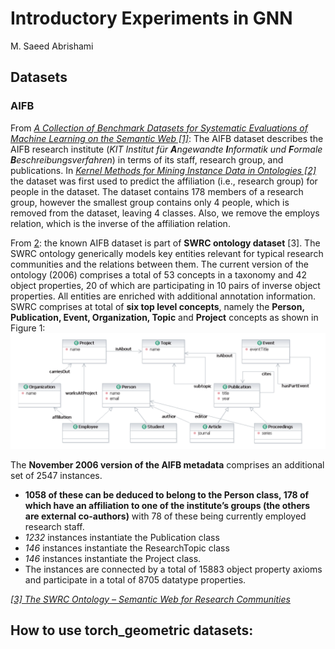 # Introductory Experiments in GNN
M. Saeed Abrishami


## Datasets
### AIFB
From <cite>[A Collection of Benchmark Datasets for Systematic Evaluations of Machine Learning on the Semantic Web \[1\]][1]</cite>:  The AIFB dataset describes the AIFB research institute (*KIT Institut für **A**ngewandte **I**nformatik und **F**ormale **B**eschreibungsverfahren*) in terms of its staff, research group, and publications. In <cite>[Kernel Methods for Mining Instance Data in Ontologies \[2\]][2]</cite> the dataset was first used to predict the affiliation (i.e., research group) for people in the dataset. The dataset contains 178 members of a research group, however the smallest group contains only 4 people, which is removed from the dataset, leaving 4 classes. Also, we remove the employs relation, which is the inverse of the affiliation relation. 

From [2]: the known AIFB dataset is part of **SWRC ontology dataset** \[3\]. The SWRC ontology generically models key entities relevant for typical research communities and the relations between them. The current version of the ontology (2006) comprises a total of 53 concepts in a taxonomy and 42 object properties, 20 of which are participating in 10 pairs of inverse object properties. All entities are enriched with additional annotation information. SWRC comprises at total of **six top level concepts**, namely the **Person, Publication, Event, Organization, Topic** and **Project** concepts as shown in Figure 1:
![GitHub Logo](/intro_files/SWRC-ontology.png)

The **November 2006 version of the AIFB metadata** comprises an additional set of 2547 instances.
- **1058 of these can be deduced to belong to the Person class, 178 of which have an affiliation to one of the institute’s groups (the others are external co-authors)** with 78 of these being currently employed research staff. 
- *1232* instances instantiate the Publication class
- *146* instances instantiate the ResearchTopic class 
- *146* instances instantiate the Project class. 
- The instances are connected by a total of 15883 object property axioms and participate in a total of 8705 datatype properties.

[1]: https://madoc.bib.uni-mannheim.de/41308/1/Ristoski_Datasets.pdf
[2]: http://iswc2007.semanticweb.org/papers/057.pdf
[3]: https://link.springer.com/chapter/10.1007/11595014_22
<cite>[\[3\] The SWRC Ontology – Semantic Web for Research Communities][3]</cite>

## How to use torch_geometric datasets:

